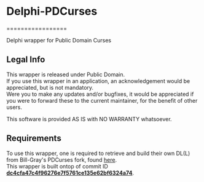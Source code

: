 # Delphi-PDCurses
=================

Delphi wrapper for Public Domain Curses

Legal Info
----------

This wrapper is released under Public Domain.  
If you use this wrapper in an application, an acknowledgement would be appreciated, but is not mandatory.  
Were you to make any updates and/or bugfixes, it would be appreciated if you were to forward these to the current maintainer, for the benefit of other users.

This software is provided AS IS with NO WARRANTY whatsoever.

Requirements
------------

To use this wrapper, one is required to retrieve and build their own DL(L) from Bill-Gray's PDCurses fork, found [here](https://github.com/Bill-Gray/PDCurses).  
This wrapper is built ontop of commit ID **[dc4cfa47c4f96276e7f5761ce135e62bf6324a74](https://github.com/Bill-Gray/PDCurses/commit/dc4cfa47c4f96276e7f5761ce135e62bf6324a74)**.
